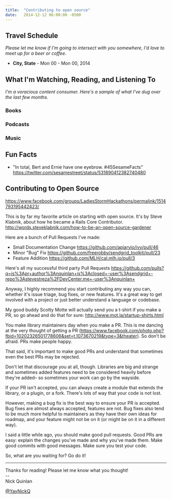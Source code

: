 ```yaml
---
title:  "Contributing to open source"
date:   2014-12-12 06:00:00 -0500
---
```

## <a name="travel-schedule"></a> Travel Schedule
_Please let me know if I'm going to intersect with you somewhere, I'd love to meet up for a beer or coffee._

- **City, State** - Mon 00 - Mon 00, 2014

## <a name="content-list"></a> What I'm Watching, Reading, and Listening To
_I'm a voracious content consumer. Here's a sample of what I've dug over the last few months._

### Books


### Podcasts

### Music

## <a name="fun-facts"></a> Fun Facts
- "In total, Bert and Ernie have one eyebrow. #45SesameFacts" https://twitter.com/sesamestreet/status/531890412382740480

## <a name="content"></a> Contributing to Open Source
<https://www.facebook.com/groups/LadiesStormHackathons/permalink/1514793195442423/>

This is by far my favorite article on starting with open source. It's by Steve Klabnik, about how he became a Rails Core Contributor. http://words.steveklabnik.com/how-to-be-an-open-source-gardener

Here are a bunch of Pull Requests I've made:
- Small Documentation Change https://github.com/apiaryio/ivy/pull/46
- Minor "Bug" Fix https://github.com/freerobby/sendgrid_toolkit/pull/23
- Feature Addition https://github.com/MLH/cal.mlh.io/pull/3

Here's all my successful third party Pull Requests https://github.com/pulls?q=is%3Apr+author%3Anquinlan+is%3Aclosed+-user%3Asendgrid+-repo%3Astevestreza%2FDevCenter.me+-user%3Anquinlan+

Anyway, I highly recommend you start contributing any way you can, whether it's issue triage, bug fixes, or new features. It's a great way to get involved with a project or just better understand a language or codebase.

My good buddy Scotty Motte will actually send you a t-shirt if you make a PR, so go ahead and do that for sure: http://www.mot.la/startup-shirts.html

You make library maintainers day when you make a PR. This is me dancing at the very thought of getting a PR (https://www.facebook.com/photo.php?fbid=10202326501778606&set=t.1073670219&type=3&theater). So don't be afraid. PRs make people happy.

That said, it's important to make good PRs and understand that sometimes even the best PRs may be rejected.

Don't let that discourage you at all, though. Libraries are big and strange and sometimes added features need to be considered heavily before they're added– so sometimes your work can go by the wayside.

If your PR isn't accepted, you can always create a module that extends the library, or a plugin, or a fork. There's lots of way that your code is not lost. 

However, making a bug fix is the best way to ensure your PR is accepted. Bug fixes are almost always accepted, features are not. Bug fixes also tend to be much more helpful to maintainers as they have their own ideas for roadmap, and your feature might not be on it (or might be on it in a different way).

I said a little while ago, you should make good pull requests. Good PRs are easy: explain the changes you've made and why you've made them. Make good commits with good messages. Make sure you test your code.

So, what are you waiting for? Go do it! 

---

Thanks for reading! Please let me know what you thought!  
\--  
Nick Quinlan

[@YayNickQ](https://twitter.com/yaynickq)